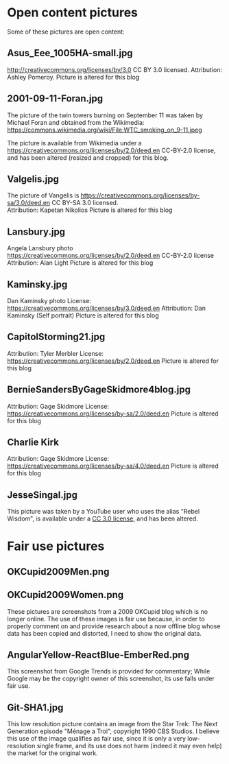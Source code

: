 # Open content pictures

Some of these pictures are open content:

## Asus_Eee_1005HA-small.jpg

http://creativecommons.org/licenses/by/3.0
CC BY 3.0 licensed.
Attribution: Ashley Pomeroy.
Picture is altered for this blog

## 2001-09-11-Foran.jpg

The picture of the twin towers burning on September 11 was taken
by Michael Foran and obtained from the Wikimedia:
https://commons.wikimedia.org/wiki/File:WTC_smoking_on_9-11.jpeg

The picture is available from Wikimedia under a
https://creativecommons.org/licenses/by/2.0/deed.en
CC-BY-2.0 license, and has been altered (resized and cropped) for this 
blog.

## Valgelis.jpg

The picture of Vangelis is
https://creativecommons.org/licenses/by-sa/3.0/deed.en
CC BY-SA 3.0 licensed.  
Attribution: Kapetan Nikolios
Picture is altered for this blog

## Lansbury.jpg

Angela Lansbury photo
https://creativecommons.org/licenses/by/2.0/deed.en
CC-BY-2.0 license
Attribution: Alan Light
Picture is altered for this blog

## Kaminsky.jpg

Dan Kaminsky photo
License: https://creativecommons.org/licenses/by/3.0/deed.en
Attribution: Dan Kaminsky (Self portrait)
Picture is altered for this blog

## CapitolStorming21.jpg

Attribution: Tyler Merbler
License: https://creativecommons.org/licenses/by/2.0/deed.en
Picture is altered for this blog

## BernieSandersByGageSkidmore4blog.jpg

Attribution: Gage Skidmore
License: https://creativecommons.org/licenses/by-sa/2.0/deed.en
Picture is altered for this blog

## Charlie Kirk

Attribution: Gage Skidmore
License: https://creativecommons.org/licenses/by-sa/4.0/deed.en
Picture is altered for this blog

## JesseSingal.jpg 

This picture was taken by a YouTube user who uses
the alias "Rebel Wisdom", is available under a [CC 3.0
license](https://creativecommons.org/licenses/by/3.0/deed.en), 
and has been altered.

# Fair use pictures

## OKCupid2009Men.png
## OKCupid2009Women.png

These pictures are screenshots from a 2009 OKCupid blog which is no
longer online. The use of these images is fair use because, in order to
properly comment on and provide research about a now offline blog whose
data has been copied and distorted, I need to show the original data.

## AngularYellow-ReactBlue-EmberRed.png

This screenshot from Google Trends is provided for commentary;
While Google may be the copyright owner of this screenshot, its use
falls under fair use.

## Git-SHA1.jpg

This low resolution picture contains an image from the Star Trek: The
Next Generation episode "Ménage a Troi", copyright 1990 CBS Studios. I
believe this use of the image qualifies as fair use, since it is only a
very low-resolution single frame, and its use does not harm (indeed it
may even help) the market for the original work.
